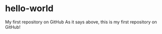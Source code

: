 # hello-world
My first repository on GitHub
As it says above, this is my first repository on GitHub!
